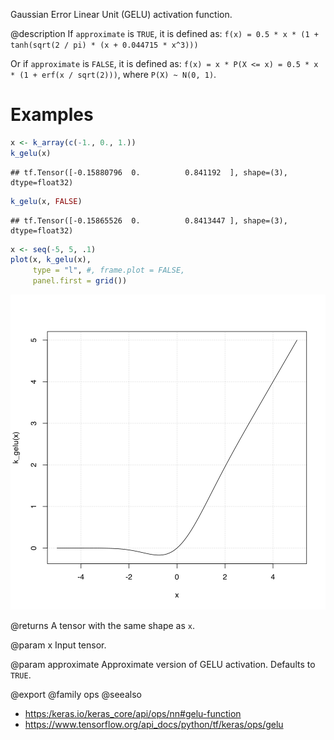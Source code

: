Gaussian Error Linear Unit (GELU) activation function.

@description
If `approximate` is `TRUE`, it is defined as:
`f(x) = 0.5 * x * (1 + tanh(sqrt(2 / pi) * (x + 0.044715 * x^3)))`

Or if `approximate` is `FALSE`, it is defined as:
`f(x) = x * P(X <= x) = 0.5 * x * (1 + erf(x / sqrt(2)))`,
where `P(X) ~ N(0, 1)`.

# Examples

```r
x <- k_array(c(-1., 0., 1.))
k_gelu(x)
```

```
## tf.Tensor([-0.15880796  0.          0.841192  ], shape=(3), dtype=float32)
```

```r
k_gelu(x, FALSE)
```

```
## tf.Tensor([-0.15865526  0.          0.8413447 ], shape=(3), dtype=float32)
```



```r
x <- seq(-5, 5, .1)
plot(x, k_gelu(x),
     type = "l", #, frame.plot = FALSE,
     panel.first = grid())
```

![plot of chunk unnamed-chunk-2](k_gelu-unnamed-chunk-2-1.svg)

@returns
A tensor with the same shape as `x`.

@param x
Input tensor.

@param approximate
Approximate version of GELU activation. Defaults to `TRUE`.

@export
@family ops
@seealso
+ <https:/keras.io/keras_core/api/ops/nn#gelu-function>
+ <https://www.tensorflow.org/api_docs/python/tf/keras/ops/gelu>
